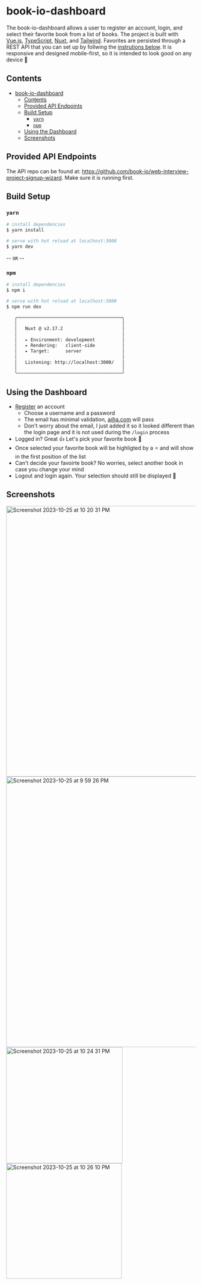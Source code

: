 # book-io-dashboard
The book-io-dashboard allows a user to register an account, login, and select their favorite book from a list of books. The project is built with [Vue.js](https://vuejs.org/), [TypeScript](https://www.typescriptlang.org/), [Nuxt](https://nuxt.com/), and [Tailwind](https://tailwindcss.com/). Favorites are persisted through a REST API that you can set up by follwing the [instrutions below](#provided-api-endpoints). It is responsive and designed mobile-first, so it is intended to look good on any device 📱

## Contents
- [book-io-dashboard](#book-io-dashboard)
  - [Contents](#contents)
  - [Provided API Endpoints](#provided-api-endpoints)
  - [Build Setup](#build-setup)
    - [`yarn`](#yarn)
    - [`npm`](#npm)
  - [Using the Dashboard](#using-the-dashboard)
  - [Screenshots](#screenshots)

## Provided API Endpoints
The API repo can be found at: https://github.com/book-io/web-interview-project-signup-wizard. Make sure it is running first.

## Build Setup
### `yarn`
```bash
# install dependencies
$ yarn install

# serve with hot reload at localhost:3000
$ yarn dev
```
-- `OR` --
### `npm`
```bash
# install dependencies
$ npm i

# serve with hot reload at localhost:3000
$ npm run dev
```
```bash
   ╭───────────────────────────────────────╮
   │                                       │
   │   Nuxt @ v2.17.2                      │
   │                                       │
   │   ▸ Environment: development          │
   │   ▸ Rendering:   client-side          │
   │   ▸ Target:      server               │
   │                                       │
   │   Listening: http://localhost:3000/   │
   │                                       │
   ╰───────────────────────────────────────╯
```

## Using the Dashboard

*  [Register](http://localhost:3000/register) an account
   *  Choose a username and a password
   *  The email has minimal validation, a@a.com 
will pass
   *  Don't worry about the email, I just added it so it looked different than the login page and it is not used during the `/login` process
*  Logged in? Great 👍 Let's pick your favorite book 📖
*  Once selected your favorite book will be highligted by a ⭐️ and will show in the first position of the list
*  Can't decide your favoirte book? No worries, select another book in case you change your mind
*  Logout and login again. Your selection should still be displayed 🎉

## Screenshots
<img width="720" alt="Screenshot 2023-10-25 at 10 20 31 PM" src="https://github.com/theo2xl/book-io-dashboard/assets/2512916/5148c2f9-42b2-4b25-b3f1-441d913ad455">
<img width="720" alt="Screenshot 2023-10-25 at 9 59 26 PM" src="https://github.com/theo2xl/book-io-dashboard/assets/2512916/6f278aa0-2cdb-4459-958e-71dc8935fa00">

<img width="309" alt="Screenshot 2023-10-25 at 10 24 31 PM" src="https://github.com/theo2xl/book-io-dashboard/assets/2512916/c01a54a1-71b8-4444-a898-6a3ef565a3cc">
<img width="307" alt="Screenshot 2023-10-25 at 10 26 10 PM" src="https://github.com/theo2xl/book-io-dashboard/assets/2512916/47e5cf04-35c4-4381-b4c9-bd9f738cf1c1">
